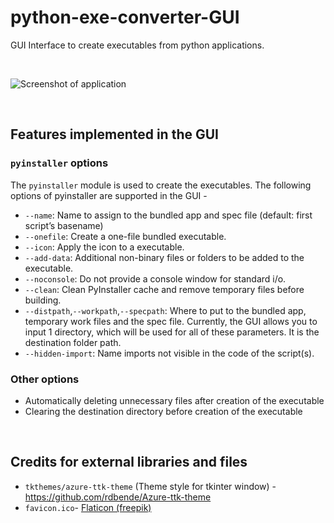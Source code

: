 # python-exe-converter-GUI

GUI Interface to create executables from python applications.

<br>

![Screenshot of application](https://https://user-images.githubusercontent.com/27366422/189176999-e0c39f8d-ccfb-4d56-bcfd-5b889e59bb80.png)

<br>

## Features implemented in the GUI

### `pyinstaller` options
The `pyinstaller` module is used to create the executables.
The following options of pyinstaller are supported in the GUI - 
- `--name`: Name to assign to the bundled app and spec file (default: first script’s basename)
- `--onefile`: Create a one-file bundled executable. 
- `--icon`: Apply the icon to a executable.
- `--add-data`: Additional non-binary files or folders to be added to the executable.
- `--noconsole`: Do not provide a console window for standard i/o. 
- `--clean`: Clean PyInstaller cache and remove temporary files before building.
- `--distpath`,`--workpath`,`--specpath`: Where to put to the bundled app, temporary work files and the spec file. Currently, the GUI allows you to input 1 directory, which will be used for all of these parameters. It is the destination folder path.
- `--hidden-import`: Name imports not visible in the code of the script(s).

### Other options
- Automatically deleting unnecessary files after creation of the executable
- Clearing the destination directory before creation of the executable

<br>

## Credits for external libraries and files
- `tkthemes/azure-ttk-theme` (Theme style for tkinter window) - 
  https://github.com/rdbende/Azure-ttk-theme
- `favicon.ico`-
  [Flaticon (freepik)](https://www.flaticon.com/free-icon/convert_1322164?term=convert%20files&page=1&position=1&page=1&position=1&related_id=1322164&origin=search)
